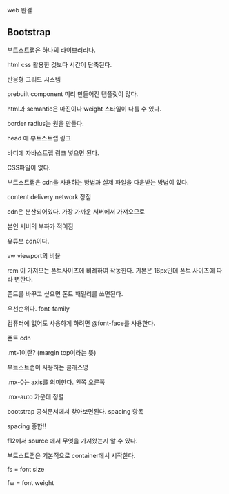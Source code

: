 web 완결

## Bootstrap

부트스트랩은 하나의 라이브러리다. 

html css 활용한 것보다 시간이 단축된다.

반응형 그리드 시스템

prebuilt component 미리 만들어진 템플릿이 많다.

html과 semantic은 마진이나 weight 스타일이 다를 수 있다. 

border radius는 원을 만들다.

head 에 부트스트랩 링크

바디에 자바스트랩 링크 넣으면 된다.

CSS파일이 없다. 

부트스트랩은 cdn을 사용하는 방법과 실제 파일을 다운받는 방법이 있다. 

content delivery network 장점

cdn은 분산되어있다. 가장 가까운 서버에서 가져오므로 

본인 서버의 부하가 적어짐

유튜브 cdn이다. 

vw viewport의 비율

rem  <html>이 가져오는 폰트사이즈에 비례하여 작동한다. 기본은 16px인데 폰트 사이즈에 따라 변한다. 

폰트를 바꾸고 싶으면 폰트 패밀리를 쓰면된다.

우선순위다.  font-family 

컴퓨터에 없어도 사용하게 하려면 @font-face를 사용한다. 

폰트 cdn

.mt-1이란? (margin top이라는 뜻)

부트스트랩이 사용하는 클래스명

.mx-0는 axis를 의미한다. 왼쪽 오른쪽

.mx-auto 가운데 정렬

bootstrap 공식문서에서 찾아보면된다. spacing 항목

spacing 종합!!

f12에서 source 에서 무엇을 가져왔는지 알 수 있다.

부트스트랩은 기본적으로 container에서 시작한다. 

fs = font size

fw = font weight
